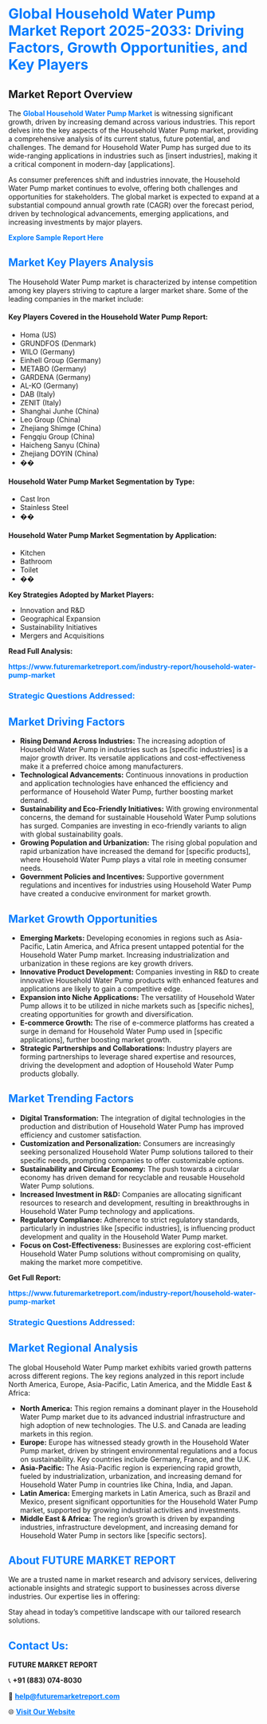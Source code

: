 <h1 style="color: #007BFF;">Global Household Water Pump Market Report 2025-2033: Driving Factors, Growth Opportunities, and Key Players</h1>

<section id="overview">
<h2>Market Report Overview</h2>
<p>The <a href="https://www.futuremarketreport.com/industry-report/household-water-pump-market" style="color: #007BFF; text-decoration: none;"><strong>Global Household Water Pump Market</strong></a> is witnessing significant growth, driven by increasing demand across various industries. This report delves into the key aspects of the Household Water Pump market, providing a comprehensive analysis of its current status, future potential, and challenges. The demand for Household Water Pump has surged due to its wide-ranging applications in industries such as [insert industries], making it a critical component in modern-day [applications].</p>
<p>As consumer preferences shift and industries innovate, the Household Water Pump market continues to evolve, offering both challenges and opportunities for stakeholders. The global market is expected to expand at a substantial compound annual growth rate (CAGR) over the forecast period, driven by technological advancements, emerging applications, and increasing investments by major players.</p>
</section>

<section id="overview">
<p><a href="https://www.futuremarketreport.com/request-sample/reportId=116910" style="color: #007BFF; text-decoration: none;"><strong>Explore Sample Report Here</strong></a></p>
</section>

<section id="key-players">
<h2 style="color: #007BFF;">Market Key Players Analysis</h2>
<p>The Household Water Pump market is characterized by intense competition among key players striving to capture a larger market share. Some of the leading companies in the market include:</p>
<h4>Key Players Covered in the Household Water Pump Report:</h4>
<ul><li>Homa (US)</li><li>GRUNDFOS (Denmark)</li><li>WILO (Germany)</li><li>Einhell Group (Germany)</li><li>METABO (Germany)</li><li>GARDENA (Germany)</li><li>AL-KO (Germany)</li><li>DAB (Italy)</li><li>ZENIT (Italy)</li><li>Shanghai Junhe (China)</li><li>Leo Group (China)</li><li>Zhejiang Shimge (China)</li><li>Fengqiu Group (China)</li><li>Haicheng Sanyu (China)</li><li>Zhejiang DOYIN (China)</li><li>��</li></ul>
<h4>Household Water Pump Market Segmentation by Type:</h4>
<ul><li>Cast Iron</li><li>Stainless Steel</li><li>��</li></ul>

<h4>Household Water Pump Market Segmentation by Application:</h4>
<ul><li>Kitchen</li><li>Bathroom</li><li>Toilet</li><li>��</li></ul>
<p><strong>Key Strategies Adopted by Market Players:</strong></p>
<ul>
<li>Innovation and R&D</li>
<li>Geographical Expansion</li>
<li>Sustainability Initiatives</li>
<li>Mergers and Acquisitions</li>
</ul>
</section>

<section>
<p><strong>Read Full Analysis: </strong></p><a href="https://www.futuremarketreport.com/industry-report/household-water-pump-market" style="color: #007BFF; text-decoration: none;"><strong>https://www.futuremarketreport.com/industry-report/household-water-pump-market</strong></a>
<h3 style="color: #007BFF;">Strategic Questions Addressed:</h3>
</section>

<section id="driving-factors">
<h2 style="color: #007BFF;">Market Driving Factors</h2>
<ul>
<li><strong>Rising Demand Across Industries:</strong> The increasing adoption of Household Water Pump in industries such as [specific industries] is a major growth driver. Its versatile applications and cost-effectiveness make it a preferred choice among manufacturers.</li>
<li><strong>Technological Advancements:</strong> Continuous innovations in production and application technologies have enhanced the efficiency and performance of Household Water Pump, further boosting market demand.</li>
<li><strong>Sustainability and Eco-Friendly Initiatives:</strong> With growing environmental concerns, the demand for sustainable Household Water Pump solutions has surged. Companies are investing in eco-friendly variants to align with global sustainability goals.</li>
<li><strong>Growing Population and Urbanization:</strong> The rising global population and rapid urbanization have increased the demand for [specific products], where Household Water Pump plays a vital role in meeting consumer needs.</li>
<li><strong>Government Policies and Incentives:</strong> Supportive government regulations and incentives for industries using Household Water Pump have created a conducive environment for market growth.</li>
</ul>
</section>

<section id="growth-opportunities">
<h2 style="color: #007BFF;">Market Growth Opportunities</h2>
<ul>
<li><strong>Emerging Markets:</strong> Developing economies in regions such as Asia-Pacific, Latin America, and Africa present untapped potential for the Household Water Pump market. Increasing industrialization and urbanization in these regions are key growth drivers.</li>
<li><strong>Innovative Product Development:</strong> Companies investing in R&D to create innovative Household Water Pump products with enhanced features and applications are likely to gain a competitive edge.</li>
<li><strong>Expansion into Niche Applications:</strong> The versatility of Household Water Pump allows it to be utilized in niche markets such as [specific niches], creating opportunities for growth and diversification.</li>
<li><strong>E-commerce Growth:</strong> The rise of e-commerce platforms has created a surge in demand for Household Water Pump used in [specific applications], further boosting market growth.</li>
<li><strong>Strategic Partnerships and Collaborations:</strong> Industry players are forming partnerships to leverage shared expertise and resources, driving the development and adoption of Household Water Pump products globally.</li>
</ul>
</section>

<section id="trending-factors">
<h2 style="color: #007BFF;">Market Trending Factors</h2>
<ul>
<li><strong>Digital Transformation:</strong> The integration of digital technologies in the production and distribution of Household Water Pump has improved efficiency and customer satisfaction.</li>
<li><strong>Customization and Personalization:</strong> Consumers are increasingly seeking personalized Household Water Pump solutions tailored to their specific needs, prompting companies to offer customizable options.</li>
<li><strong>Sustainability and Circular Economy:</strong> The push towards a circular economy has driven demand for recyclable and reusable Household Water Pump solutions.</li>
<li><strong>Increased Investment in R&D:</strong> Companies are allocating significant resources to research and development, resulting in breakthroughs in Household Water Pump technology and applications.</li>
<li><strong>Regulatory Compliance:</strong> Adherence to strict regulatory standards, particularly in industries like [specific industries], is influencing product development and quality in the Household Water Pump market.</li>
<li><strong>Focus on Cost-Effectiveness:</strong> Businesses are exploring cost-efficient Household Water Pump solutions without compromising on quality, making the market more competitive.</li>
</ul>
</section>

<section>
<p><strong>Get Full Report: </strong></p><a href="https://www.futuremarketreport.com/industry-report/household-water-pump-market" style="color: #007BFF; text-decoration: none;"><strong>https://www.futuremarketreport.com/industry-report/household-water-pump-market</strong></a>
<h3 style="color: #007BFF;">Strategic Questions Addressed:</h3>
</section>


<section id="regional-analysis">
<h2 style="color: #007BFF;">Market Regional Analysis</h2>
<p>The global Household Water Pump market exhibits varied growth patterns across different regions. The key regions analyzed in this report include North America, Europe, Asia-Pacific, Latin America, and the Middle East & Africa:</p>
<ul>
<li><strong>North America:</strong> This region remains a dominant player in the Household Water Pump market due to its advanced industrial infrastructure and high adoption of new technologies. The U.S. and Canada are leading markets in this region.</li>
<li><strong>Europe:</strong> Europe has witnessed steady growth in the Household Water Pump market, driven by stringent environmental regulations and a focus on sustainability. Key countries include Germany, France, and the U.K.</li>
<li><strong>Asia-Pacific:</strong> The Asia-Pacific region is experiencing rapid growth, fueled by industrialization, urbanization, and increasing demand for Household Water Pump in countries like China, India, and Japan.</li>
<li><strong>Latin America:</strong> Emerging markets in Latin America, such as Brazil and Mexico, present significant opportunities for the Household Water Pump market, supported by growing industrial activities and investments.</li>
<li><strong>Middle East & Africa:</strong> The region’s growth is driven by expanding industries, infrastructure development, and increasing demand for Household Water Pump in sectors like [specific sectors].</li>
</ul>
</section>

<footer>
<h2 style="color: #007BFF;">About FUTURE MARKET REPORT</h2>
<p>We are a trusted name in market research and advisory services, delivering actionable insights and strategic support to businesses across diverse industries. Our expertise lies in offering:</p>

<p>Stay ahead in today’s competitive landscape with our tailored research solutions.</p>

<h2 style="color: #007BFF;">Contact Us:</h2>
<p><strong>FUTURE MARKET REPORT</strong></p>
<p>📞 <strong>+91 (883) 074-8030</strong></p>
<p>📧 <strong><a href="mailto:help@futuremarketreport.com" style="color: #007BFF;">help@futuremarketreport.com</a></strong></p>
<p>🌐 <strong><a href="https://www.futuremarketreport.com/" style="color: #007BFF;">Visit Our Website</a></strong></p>
</footer>